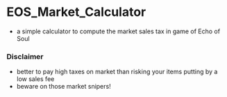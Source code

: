 # EOS_Market_Calculator
- a simple calculator to compute the market sales tax in game of Echo of Soul

### Disclaimer
- better to pay high taxes on market than risking your items putting by a low sales fee
- beware on those market snipers!